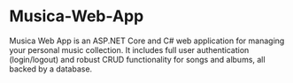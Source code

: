 # Musica-Web-App
Musica Web App is an ASP.NET Core and C# web application for managing your personal music collection. It includes full user authentication (login/logout) and robust CRUD functionality for songs and albums, all backed by a database.
